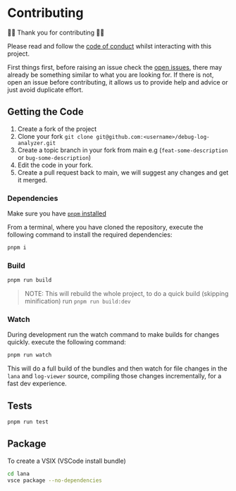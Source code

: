 # Contributing

🎉🥳 Thank you for contributing 🥳🎉

Please read and follow the [code of conduct](https://github.com/certinia/debug-log-analyzer/blob/main/CODE_OF_CONDUCT.md) whilst interacting with this project.

First things first, before raising an issue check the [open issues](https://github.com/certinia/debug-log-analyzer/issues), there may already be something similar to what you are looking for.
If there is not, open an issue before contributing, it allows us to provide help and advice or just avoid duplicate effort.

## Getting the Code

1. Create a fork of the project
2. Clone your fork `git clone git@github.com:<username>/debug-log-analyzer.git`
3. Create a topic branch in your fork from main e.g (`feat-some-description` or `bug-some-description`)
4. Edit the code in your fork.
5. Create a pull request back to main, we will suggest any changes and get it merged.

### Dependencies

Make sure you have [`pnpm` installed](https://pnpm.io/installation)

From a terminal, where you have cloned the repository, execute the following command to install the required dependencies:

```zsh
pnpm i
```

### Build

```zsh
pnpm run build
```

> NOTE: This will rebuild the whole project, to do a quick build (skipping minification) run `pnpm run build:dev`

### Watch

During development run the watch command to make builds for changes quickly. execute the following command:

```zsh
pnpm run watch
```

This will do a full build of the bundles and then watch for file changes in the `lana` and `log-viewer` source, compiling those changes incrementally, for a fast dev experience.

## Tests

```zsh
pnpm run test
```

## Package

To create a VSIX (VSCode install bundle)

```zsh
cd lana
vsce package --no-dependencies
```
